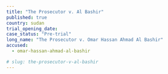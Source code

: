 ```yaml
---
title: "The Prosecutor v. Al Bashir"
published: true
country: sudan
trial_opening_date:
case_status: "Pre-trial"
long_name: "The Prosecutor v. Omar Hassan Ahmad Al Bashir"
accused:
  - omar-hassan-ahmad-al-bashir

# slug: the-prosecutor-v-al-bashir
---
```


